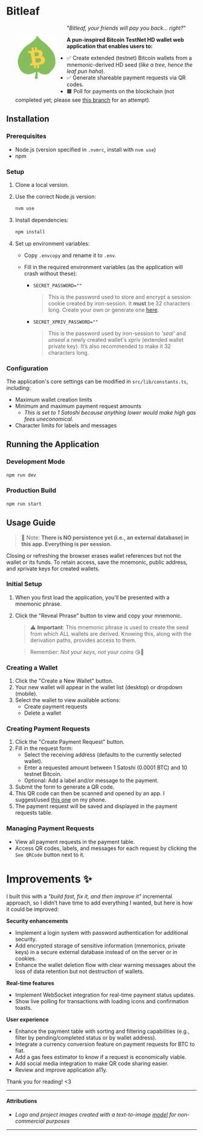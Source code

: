 # Bitleaf

<img src="./public/images/logo.png" alt="Bitleaf logo" width="100" style="float: left; display: block; margin: 30px; "/> "_Bitleaf, your friends will pay you back... right?_"

**A pun-inspired Bitcoin TestNet HD wallet web application that enables users to:**

- ✅ Create extended (testnet) Bitcoin wallets from a mnemonic-derived HD seed (_like a tree, hence the leaf pun haha_).
- ✅ Generate shareable payment requests via QR codes.
- 🟧 Poll for payments on the blockchain (not completed yet; please see [this branch](https://github.com/Michasa/bitLeaf/tree/try-websocket) for an attempt).

## Installation

### Prerequisites

- Node.js (version specified in `.nvmrc`, install with `nvm use`)
- npm

### Setup

1. Clone a local version.
2. Use the correct Node.js version:
   ```bash
   nvm use
   ```
3. Install dependencies:
   ```bash
   npm install
   ```
4. Set up environment variables:

   - Copy `.envcopy` and rename it to `.env`.
   - Fill in the required environment variables (as the application will crash without these):

     - `SECRET_PASSWORD=""`

       > This is the password used to store and encrypt a session cookie created by iron-session. It **must** be 32 characters long. Create your own or generate one [here](https://1password.com/password-generator).

     - `SECRET_XPRIV_PASSWORD=""`

       > This is the password used by iron-session to _'seal'_ and _unseal_ a newly created wallet's xpriv (extended wallet private key). It’s also recommended to make it 32 characters long.

### Configuration

The application's core settings can be modified in `src/lib/constants.ts`, including:

- Maximum wallet creation limits
- Minimum and maximum payment request amounts
  - _This is set to 1 Satoshi because anything lower would make high gas fees uneconomical._
- Character limits for labels and messages

## Running the Application

### Development Mode

```bash
npm run dev
```

### Production Build

```bash
npm run start
```

## Usage Guide

> 📝 Note: **There is NO persistence yet (i.e., an external database) in this app. Everything is per session.**

Closing or refreshing the browser erases wallet references but not the wallet or its funds. To retain access, save the mnemonic, public address, and xprivate keys for created wallets.

### Initial Setup

1. When you first load the application, you'll be presented with a mnemonic phrase.
2. Click the "Reveal Phrase" button to view and copy your mnemonic.

   > ⚠️ **Important**: This mnemonic phrase is used to create the seed from which ALL wallets are derived. Knowing this, along with the derivation paths, provides access to them.

   > Remember: _Not your keys, not your coins_ 😘💸

### Creating a Wallet

1. Click the "Create a New Wallet" button.
2. Your new wallet will appear in the wallet list (desktop) or dropdown (mobile).
3. Select the wallet to view available actions:
   - Create payment requests
   - Delete a wallet

### Creating Payment Requests

1. Click the "Create Payment Request" button.
2. Fill in the request form:
   - Select the receiving address (defaults to the currently selected wallet).
   - Enter a requested amount between 1 Satoshi (0.0001 BTC) and 10 testnet Bitcoin.
   - Optional: Add a label and/or message to the payment.
3. Submit the form to generate a QR code.
4. This QR code can then be scanned and opened by an app. I suggest/used [this one](https://bitcoin.org/en/wallets/mobile/ios/green/) on my phone.
5. The payment request will be saved and displayed in the payment requests table.

### Managing Payment Requests

- View all payment requests in the payment table.
- Access QR codes, labels, and messages for each request by clicking the `See QRCode` button next to it.

# Improvements ✨

I built this with a _"build fast, fix it, and then improve it"_ incremental approach, so I didn’t have time to add everything I wanted, but here is how it could be improved:

**Security enhancements**

- Implement a login system with password authentication for additional security.
- Add encrypted storage of sensitive information (mnemonics, private keys) in a secure external database instead of on the server or in cookies.
- Enhance the wallet deletion flow with clear warning messages about the loss of data retention but not destruction of wallets.

**Real-time features**

- Implement WebSocket integration for real-time payment status updates.
- Show live polling for transactions with loading icons and confirmation toasts.

**User experience**

- Enhance the payment table with sorting and filtering capabilities (e.g., filter by pending/completed status or by wallet address).
- Integrate a currency conversion feature on payment requests for BTC to fiat.
- Add a gas fees estimator to know if a request is economically viable.
- Add social media integration to make QR code sharing easier.
- Review and improve application a11y.

Thank you for reading! <3

---

#### Attributions

- _Logo and project images created with a text-to-image [model](https://huggingface.co/alvdansen/softpasty-flux-dev) for non-commercial purposes_

---
